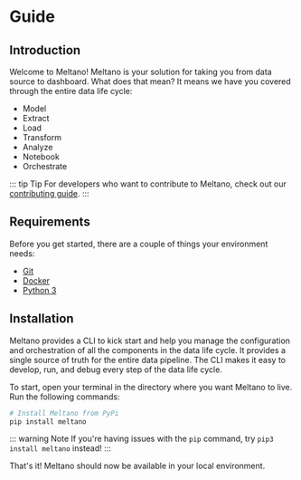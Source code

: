 # Guide

## Introduction

Welcome to Meltano! Meltano is your solution for taking you from data source to dashboard. What does that mean? It means we have you covered through the entire data life cycle:

- Model
- Extract
- Load
- Transform
- Analyze
- Notebook
- Orchestrate

::: tip Tip
For developers who want to contribute to Meltano, check out our [contributing guide](/docs/contributing.html).
:::

## Requirements

Before you get started, there are a couple of things your environment needs:

- [Git](https://git-scm.com/)
- [Docker](https://www.docker.com/get-started)
- [Python 3](https://realpython.com/installing-python/)

## Installation

Meltano provides a CLI to kick start and help you manage the configuration and orchestration of all the components in the data life cycle. It provides a single source of truth for the entire data pipeline. The CLI makes it easy to develop, run, and debug every step of the data life cycle.

To start, open your terminal in the directory where you want Meltano to live. Run the following commands:

```bash
# Install Meltano from PyPi
pip install meltano
```

::: warning Note
If you're having issues with the `pip` command, try `pip3 install meltano` instead!
:::

That's it! Meltano should now be available in your local environment.
